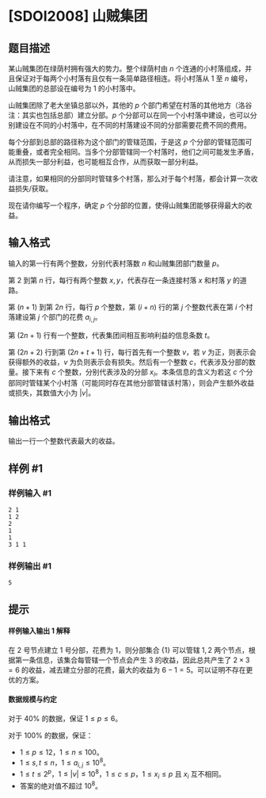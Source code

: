 # [SDOI2008] 山贼集团

## 题目描述

某山贼集团在绿荫村拥有强大的势力。整个绿荫村由 $n$ 个连通的小村落组成，并且保证对于每两个小村落有且仅有一条简单路径相连。将小村落从 $1$ 至 $n$ 编号，山贼集团的总部设在编号为 $1$ 的小村落中。

山贼集团除了老大坐镇总部以外，其他的 $p$ 个部门希望在村落的其他地方（洛谷注：其实也包括总部）建立分部。$p$ 个分部可以在同一个小村落中建设，也可以分别建设在不同的小村落中，在不同的村落建设不同的分部需要花费不同的费用。

每个分部到总部的路径称为这个部门的管辖范围，于是这 $p$ 个分部的管辖范围可能重叠，或者完全相同。当多个分部管辖同一个村落时，他们之间可能发生矛盾，从而损失一部分利益，也可能相互合作，从而获取一部分利益。

请注意，如果相同的分部同时管辖多个村落，那么对于每个村落，都会计算一次收益损失/获取。

现在请你编写一个程序，确定 $p$ 个分部的位置，使得山贼集团能够获得最大的收益。

## 输入格式

输入的第一行有两个整数，分别代表村落数 $n$ 和山贼集团部门数量 $p$。

第 $2$ 到第 $n$ 行，每行有两个整数 $x, y$，代表存在一条连接村落 $x$ 和村落 $y$ 的道路。

第 $(n + 1)$ 到第 $2n$ 行，每行 $p$ 个整数，第 $(i + n)$ 行的第 $j$ 个整数代表在第 $i$ 个村落建设第 $j$ 个部门的花费 $a_{i, j}$。

第 $(2n + 1)$ 行有一个整数，代表集团间相互影响利益的信息条数 $t$。

第 $(2n + 2)$ 行到第 $(2n + t + 1)$ 行，每行首先有一个整数 $v$，若 $v$ 为正，则表示会获得额外的收益，$v$ 为负则表示会有损失。然后有一个整数 $c$，代表涉及分部的数量。接下来有 $c$ 个整数，分别代表涉及的分部 $x_i$。本条信息的含义为若这 $c$ 个分部同时管辖某个小村落（可能同时存在其他分部管辖该村落），则会产生额外收益或损失，其数值大小为 $|v|$。

## 输出格式

输出一行一个整数代表最大的收益。

## 样例 #1

### 样例输入 #1
```
2 1
1 2
2 
1
1
3 1 1
```

### 样例输出 #1

```
5
```

## 提示

#### 样例输入输出 1 解释

在 $2$ 号节点建立 $1$ 号分部，花费为 $1$，则分部集合 $\{1\}$ 可以管辖 $1, 2$ 两个节点，根据第一条信息，该集合每管辖一个节点会产生 $3$ 的收益，因此总共产生了 $2 \times 3 = 6$ 的收益，减去建立分部的花费，最大的收益为 $6 - 1 = 5$。可以证明不存在更优的方案。

#### 数据规模与约定

对于 $40\%$ 的数据，保证 $1 \leq p \leq 6$。

对于 $100\%$ 的数据，保证：

- $1 \leq p \leq 12$，$1 \leq n \leq 100$。
- $1 \leq s,t \leq n$，$1 \leq a_{i, j} \leq 10^8$。
- $1 \leq t \leq 2^p$，$1 \leq |v| \leq 10^8$，$1 \leq c \leq p$，$1 \leq x_i \leq p$ 且 $x_i$ 互不相同。
- 答案的绝对值不超过 $10^8$。

